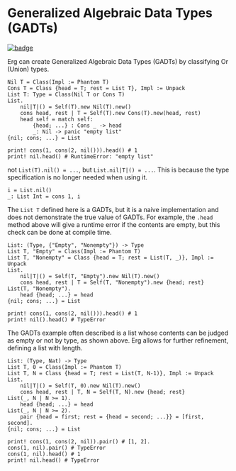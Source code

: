 # Generalized Algebraic Data Types (GADTs)

[![badge](https://img.shields.io/endpoint.svg?url=https%3A%2F%2Fgezf7g7pd5.execute-api.ap-northeast-1.amazonaws.com%2Fdefault%2Fsource_up_to_date%3Fowner%3Derg-lang%26repos%3Derg%26ref%3Dmain%26path%3Ddoc/EN/syntax/type/advanced/GADTs.md%26commit_hash%3D317b5973c354984891523d14a5e6e8f1cc3923ec)](https://gezf7g7pd5.execute-api.ap-northeast-1.amazonaws.com/default/source_up_to_date?owner=erg-lang&repos=erg&ref=main&path=doc/EN/syntax/type/advanced/GADTs.md&commit_hash=317b5973c354984891523d14a5e6e8f1cc3923ec)

Erg can create Generalized Algebraic Data Types (GADTs) by classifying Or (Union) types.

```erg
Nil T = Class(Impl := Phantom T)
Cons T = Class {head = T; rest = List T}, Impl := Unpack
List T: Type = Class(Nil T or Cons T)
List.
    nil|T|() = Self(T).new Nil(T).new()
    cons head, rest | T = Self(T).new Cons(T).new(head, rest)
    head self = match self:
        {head; ...} : Cons _ -> head
        _: Nil -> panic "empty list"
{nil; cons; ...} = List

print! cons(1, cons(2, nil())).head() # 1
print! nil.head() # RuntimeError: "empty list"
```

not `List(T).nil() = ...`, but `List.nil|T|() = ...`. This is because the type specification is no longer needed when using it.

```erg
i = List.nil()
_: List Int = cons 1, i
```

The `List T` defined here is a GADTs, but it is a naive implementation and does not demonstrate the true value of GADTs.
For example, the `.head` method above will give a runtime error if the contents are empty, but this check can be done at compile time.

```erg
List: (Type, {"Empty", "Nonempty"}) -> Type
List T, "Empty" = Class(Impl := Phantom T)
List T, "Nonempty" = Class {head = T; rest = List(T, _)}, Impl := Unpack
List.
    nil|T|() = Self(T, "Empty").new Nil(T).new()
    cons head, rest | T = Self(T, "Nonempty").new {head; rest}
List(T, "Nonempty").
    head {head; ...} = head
{nil; cons; ...} = List

print! cons(1, cons(2, nil())).head() # 1
print! nil().head() # TypeError
```

The GADTs example often described is a list whose contents can be judged as empty or not by type, as shown above.
Erg allows for further refinement, defining a list with length.

```erg
List: (Type, Nat) -> Type
List T, 0 = Class(Impl := Phantom T)
List T, N = Class {head = T; rest = List(T, N-1)}, Impl := Unpack
List.
    nil|T|() = Self(T, 0).new Nil(T).new()
    cons head, rest | T, N = Self(T, N).new {head; rest}
List(_, N | N >= 1).
    head {head; ...} = head
List(_, N | N >= 2).
    pair {head = first; rest = {head = second; ...}} = [first, second].
{nil; cons; ...} = List

print! cons(1, cons(2, nil)).pair() # [1, 2].
cons(1, nil).pair() # TypeError
cons(1, nil).head() # 1
print! nil.head() # TypeError
```

